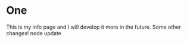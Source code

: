 # One
This is my info page and I will develop it more in the future. Some other changes! node update
